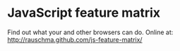 JavaScript feature matrix
=========================

Find out what your and other browsers can do. Online at: http://rauschma.github.com/js-feature-matrix/

